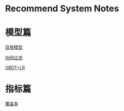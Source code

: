 # Recommend System Notes
 
# 模型篇

[双塔模型](模型篇/双塔模型.md)

[协同过滤](模型篇/协同过滤.md)

[GBDT+LR](模型篇/GBDT+LR.md)
# 指标篇

[覆盖率](指标篇/覆盖率.md)
